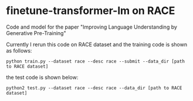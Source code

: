 # finetune-transformer-lm on RACE

Code and model for the paper "Improving Language Understanding by Generative Pre-Training"

Currently I rerun this code on RACE dataset and the training code is shown as follows:

`python train.py --dataset race --desc race --submit --data_dir [path to RACE dataset]`

the test code is shown below:

`python2 test.py --dataset race --desc race --data_dir [path to RACE dataset]`

